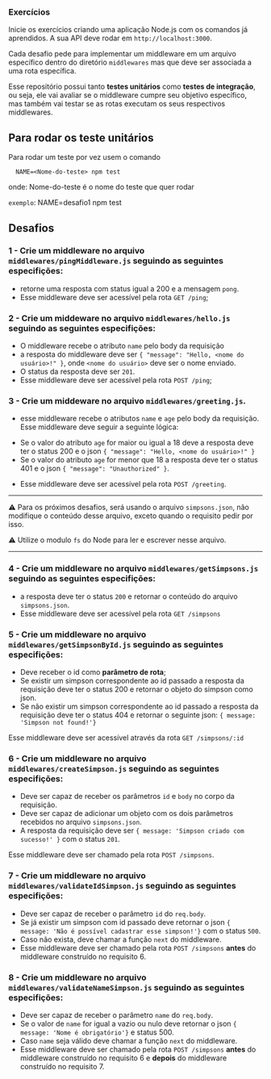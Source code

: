 ### Exercícios

Inicie os exercícios criando uma aplicação Node.js com os comandos já aprendidos. A sua API deve rodar em `http://localhost:3000`.

Cada desafio pede para implementar um middleware em um arquivo específico dentro do diretório `middlewares` mas que deve ser associada a uma rota específica. 

Esse repositório possui tanto  **testes unitários** como **testes de integração**, ou seja, ele vai avaliar se o middleware cumpre seu objetivo específico, mas também vai testar se as rotas executam os seus respectivos middlewares.

## Para rodar os teste unitários

Para rodar um teste por vez usem o comando
```shell
  NAME=<Nome-do-teste> npm test
```
onde: Nome-do-teste é o nome do teste que quer rodar

`exemplo`: NAME=desafio1 npm test

## Desafios

### 1 -  Crie um middleware no arquivo `middlewares/pingMiddleware.js` seguindo as seguintes especifições:
* retorne uma resposta com status igual a 200 e a mensagem `pong`. 
* Esse middleware deve ser acessível pela rota `GET /ping`;


### 2 - Crie um middeware no arquivo `middlewares/hello.js` seguindo as seguintes especifições:

* O middleware recebe o atributo `name` pelo body da requisição
* a resposta do middleware deve ser `{ "message": "Hello, <nome do usuário>!" }`, onde `<nome do usuário>` deve ser o nome enviado. 
* O status da resposta deve ser `201`. 
* Esse middleware deve ser acessível pela rota `POST /ping`;

### 3 - Crie um middeware no arquivo `middlewares/greeting.js`. 

* esse middleware recebe o atributos `name` e `age` pelo body da requisição. Esse middleware deve seguir a seguinte lógica:
- Se o valor do atributo `age` for maior ou igual a 18 deve a resposta deve ter o status 200 e o json `{ "message": "Hello, <nome do usuário>!" }`
- Se o valor do atributo `age` for menor que 18 a resposta deve ter o status 401 e o json `{ "message": "Unauthorized" }`.

* Esse middleware deve ser acessível pela rota `POST /greeting`.

---

:warning: Para os próximos desafios, será usando o arquivo `simpsons.json`, não modifique o conteúdo desse arquivo, exceto quando o requisito pedir por isso.

:warning: Utilize o modulo `fs` do Node para ler e escrever nesse arquivo.

---

### 4 -  Crie um middleware no arquivo `middlewares/getSimpsons.js` seguindo as seguintes especifições:
* a resposta deve ter o status `200` e retornar o conteúdo do arquivo `simpsons.json`. 
* Esse middleware deve ser acessível pela rota `GET /simpsons`

### 5 - Crie um middleware no arquivo `middlewares/getSimpsonById.js` seguindo as seguintes especifições:
* Deve receber o id como **parâmetro de rota**;
* Se existir um simpson correspondente ao id passado a resposta da requisição deve ter o status 200 e retornar o objeto do simpson como json.
* Se não existir um simpson correspondente ao id passado a resposta da requisição deve ter o status 404 e retornar o seguinte json: `{ message: 'Simpson not found!'}`

Esse middleware deve ser acessível através da rota `GET /simpsons/:id`


### 6 - Crie um middleware no arquivo `middlewares/createSimpson.js` seguindo as seguintes especifições:
* Deve ser capaz de receber os parâmetros `id` e `body` no corpo da requisição.
* Deve ser capaz de adicionar um objeto com os dois parâmetros recebidos no arquivo `simpsons.json`.
* A resposta da requisição deve ser `{ message: 'Simpson criado com sucesso!' }` com o status `201`.

Esse middleware deve ser chamado pela rota `POST /simpsons`.

### 7 - Crie um middleware no arquivo `middlewares/validateIdSimpson.js` seguindo as seguintes especifições:
* Deve ser capaz de receber o parâmetro `id` do `req.body`.
* Se já existir um simpson com id passado deve retornar o json `{ message: 'Não é possível cadastrar esse simpson!'}` com o status `500`.
* Caso não exista, deve chamar a função `next` do middleware.
* Esse middleware deve ser chamado pela rota `POST /simpsons` **antes** do middleware construído no requisito 6.

### 8 - Crie um middleware no arquivo `middlewares/validateNameSimpson.js` seguindo as seguintes especifições:
* Deve ser capaz de receber o parâmetro `name` do `req.body`.
* Se o valor de `name` for igual a vazio ou nulo deve retornar o json `{ message: 'Nome é obrigatório'}` e status 500.
* Caso `name` seja válido deve chamar a função `next` do middleware.
* Esse middleware deve ser chamado pela rota `POST /simpsons` **antes** do middleware construído no requisito 6 e **depois** do middleware construído no requisito 7.
